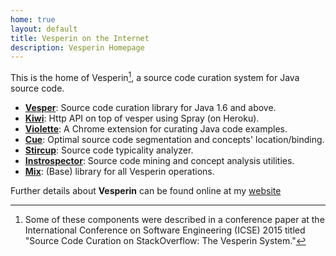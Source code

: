 ```yaml
---
home: true
layout: default
title: Vesperin on the Internet
description: Vesperin Homepage
---
```


This is the home of Vesperin[^1], a source code curation system for Java source code. 

- [**Vesper**](https://github.com/vesperin/vesper): Source code curation library for Java 1.6 and above.
- [**Kiwi**](https://github.com/vesperin/kiwi): Http API on top of vesper using Spray (on Heroku).
- [**Violette**](https://github.com/vesperin/violette): A Chrome extension for curating Java code examples.
- [**Cue**](https://github.com/vesperin/cue): Optimal source code segmentation and concepts' location/binding.
- [**Stircup**](https://github.com/vesperin/stircup): Source code typicality analyzer.
- [**Instrospector**](https://github.com/vesperin/introspector): Source code mining and concept analysis utilities.
- [**Mix**](https://github.com/vesperin/mix): (Base) library for all Vesperin operations.


Further details about **Vesperin** can be found online at my [website](http://www.huascarsanchez.com/posts/thesiswork/)

[^1]: Some of these components were described in a conference paper at the International Conference on Software Engineering (ICSE) 2015 titled "Source Code Curation on StackOverflow: The Vesperin System."